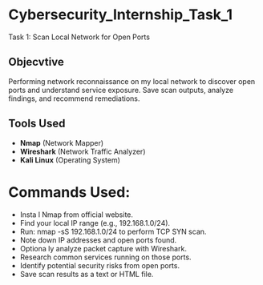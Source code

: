 # Cybersecurity_Internship_Task_1
Task 1: Scan Local Network for Open Ports

## Objecvtive
Performing network reconnaissance on my local network to discover open ports and understand service exposure. Save scan outputs, analyze findings, and recommend remediations.

## Tools Used
- **Nmap** (Network Mapper)
- **Wireshark** (Network Traffic Analyzer)
- **Kali Linux** (Operating System)

# Commands Used:
- Insta l Nmap from official website.
- Find your local IP range (e.g., 192.168.1.0/24).
- Run: nmap -sS 192.168.1.0/24 to perform TCP SYN scan.
- Note down IP addresses and open ports found.
- Optiona ly analyze packet capture with Wireshark.
- Research common services running on those ports.
- Identify potential security risks from open ports.
- Save scan results as a text or HTML file.

